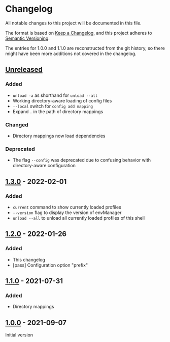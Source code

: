 # Changelog
All notable changes to this project will be documented in this file.

The format is based on [Keep a Changelog](https://keepachangelog.com/en/1.0.0/),
and this project adheres to [Semantic Versioning](https://semver.org/spec/v2.0.0.html).

The entries for 1.0.0 and 1.1.0 are reconstructed from the git history, so there might have been more additions not
covered in the changelog.

## [Unreleased]
### Added
- `unload -a` as shorthand for `unload --all`
- Working directory-aware loading of config files
- `--local` switch for `config add mapping`
- Expand `.` in the path of directory mappings
### Changed
- Directory mappings now load dependencies
### Deprecated
- The flag `--config` was deprecated due to confusing behavior with directory-aware configuration

## [1.3.0] - 2022-02-01
### Added
- `current` command to show currently loaded profiles
- `--version` flag to display the version of envManager
- `unload --all` to unload all currently loaded profiles of this shell

## [1.2.0] - 2022-01-26
### Added
- This changelog
- [pass] Configuration option "prefix"

## [1.1.0] - 2021-07-31
### Added
- Directory mappings

## [1.0.0] - 2021-09-07
Initial version


[Unreleased]: https://github.com/DBX12/envManager/compare/v1.3.0...HEAD
[1.3.0]: https://github.com/DBX12/envManager/compare/v1.2.0...v1.3.0
[1.2.0]: https://github.com/DBX12/envManager/compare/v1.1.0...v1.2.0
[1.1.0]: https://github.com/DBX12/envManager/compare/v1.0.0...v1.1.0
[1.0.0]: https://github.com/DBX12/envManager/releases/tag/v1.0.0
